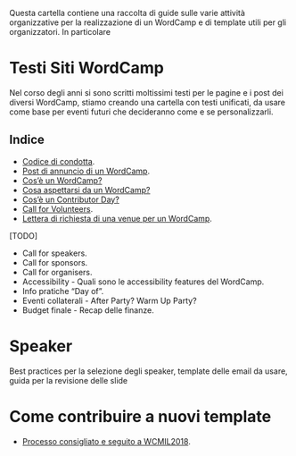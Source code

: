 Questa cartella contiene una raccolta di guide sulle varie attività organizzative per la realizzazione di un WordCamp e di template utili per gli organizzatori.
In particolare

# Testi Siti WordCamp
Nel corso degli anni si sono scritti moltissimi testi per le pagine e i post dei diversi WordCamp, stiamo creando una cartella con testi unificati, da usare come base per eventi futuri che decideranno come e se personalizzarli.
## Indice
* [Codice di condotta](https://github.com/WP-Italia-Community/how-to/blob/master/wordcamp/testi-siti-wordcamp/codice-di-condotta.md).
* [Post di annuncio di un WordCamp](https://github.com/WP-Italia-Community/how-to/blob/master/wordcamp/testi-siti-wordcamp/annuncio-WordCamp-data-location.md).
* [Cos’è un WordCamp?](https://github.com/WP-Italia-Community/how-to/blob/master/wordcamp/testi-siti-wordcamp/Cos-e-un-WordCamp.md)
* [Cosa aspettarsi da un WordCamp?](https://github.com/WP-Italia-Community/how-to/blob/master/wordcamp/testi-siti-wordcamp/per-chi-e-wordcamp.md)
* [Cos’è un Contributor Day?](https://github.com/WP-Italia-Community/how-to/blob/master/wordcamp/testi-siti-wordcamp/cos-e-il-contributor-day.md)
* [Call for Volunteers](https://github.com/WP-Italia-Community/how-to/blob/master/wordcamp/testi-siti-wordcamp/call-for-volunteers.md).
* [Lettera di richiesta di una venue per un WordCamp](https://github.com/WP-Italia-Community/how-to/blob/master/wordcamp/testi-siti-wordcamp/richiesta-della-venue.md).

[TODO]
* Call for speakers.
* Call for sponsors.
* Call for organisers.
* Accessibility - Quali sono le accessibility features del WordCamp.
* Info pratiche “Day of”.
* Eventi collaterali - After Party? Warm Up Party?
* Budget finale - Recap delle finanze.


# Speaker
Best practices per la selezione degli speaker, template delle email da usare, guida per la revisione delle slide

# Come contribuire a nuovi template
* [Processo consigliato e seguito a WCMIL2018](https://github.com/WP-Italia-Community/how-to/blob/master/wordcamp/come-contribuire-nuovi-template.md).
